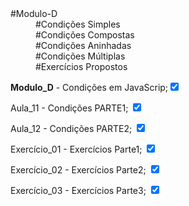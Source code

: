 <dt>#Modulo-D</dt>
     <dd>#Condições Simples</dd>
     <dd>#Condições Compostas</dd>
     <dd>#Condições Aninhadas</dd>
     <dd>#Condições Múltiplas</dd>
     <dd>#Exercícios Propostos</dd>

<p><strong>Modulo_D</strong> - Condições em JavaScrip;<input type="checkbox" checked /></p>

<p>Aula_11 - Condições PARTE1; <input type="checkbox" checked /></p>

<p>Aula_12 - Condições PARTE2; <input type="checkbox" checked /></p>

<p>Exercício_01 - Exercícios Parte1; <input type="checkbox" checked /></p>

<p>Exercício_02 - Exercícios Parte2; <input type="checkbox" checked /></p>

<p>Exercício_03 - Exercícios Parte3; <input type="checkbox" checked /></p>
